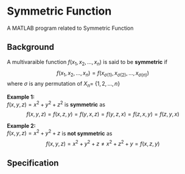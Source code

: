 # Symmetric Function
A MATLAB program related to Symmetric Function

## Background
A multivaraible function $f(x_1,x_2,...,x_n)$ is said to be **symmetric** if <br>
$$f(x_1,x_2,...,x_n) = f(x_{\sigma(1)}, x_{\sigma(2)}, ..., x_{\sigma(n)})$$
where $\sigma$ is any permutation of $X_n =$ $`\{1,2,...,n\}`$

**Example 1:** <br>
$f(x,y,z) = x^2 + y^2 + z^2$ is **symmetric** as
$$f(x,y,z) = f(x,z,y) = f(y,x,z) = f(y,z,x) = f(z,x,y) = f(z,y,x)$$

**Example 2:** <br>
$f(x,y,z) = x^2 + y^2 + z$ is **not symmetric** as
$$f(x,y,z) = x^2 + y^2 + z \neq x^2 + z^2 + y = f(x,z,y)$$

## Specification
